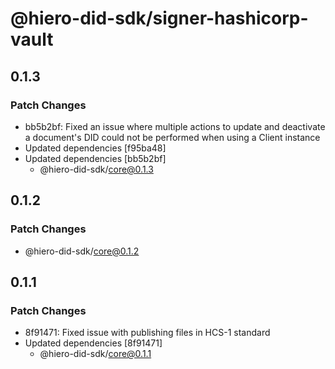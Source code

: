 # @hiero-did-sdk/signer-hashicorp-vault

## 0.1.3

### Patch Changes

- bb5b2bf: Fixed an issue where multiple actions to update and deactivate a document's DID could not be performed when using a Client instance
- Updated dependencies [f95ba48]
- Updated dependencies [bb5b2bf]
  - @hiero-did-sdk/core@0.1.3

## 0.1.2

### Patch Changes

- @hiero-did-sdk/core@0.1.2

## 0.1.1

### Patch Changes

- 8f91471: Fixed issue with publishing files in HCS-1 standard
- Updated dependencies [8f91471]
  - @hiero-did-sdk/core@0.1.1
